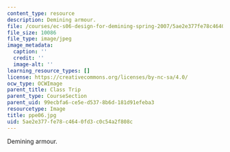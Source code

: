 ```yaml
---
content_type: resource
description: Demining armour.
file: /courses/ec-s06-design-for-demining-spring-2007/5ae2e377fe78c4640fd3c0c54a2f808c_ppe06.jpg
file_size: 10086
file_type: image/jpeg
image_metadata:
  caption: ''
  credit: ''
  image-alt: ''
learning_resource_types: []
license: https://creativecommons.org/licenses/by-nc-sa/4.0/
ocw_type: OCWImage
parent_title: Class Trip
parent_type: CourseSection
parent_uid: 99ecbfa6-ce5e-d537-8b6d-181d91efeba3
resourcetype: Image
title: ppe06.jpg
uid: 5ae2e377-fe78-c464-0fd3-c0c54a2f808c
---
```

Demining armour.